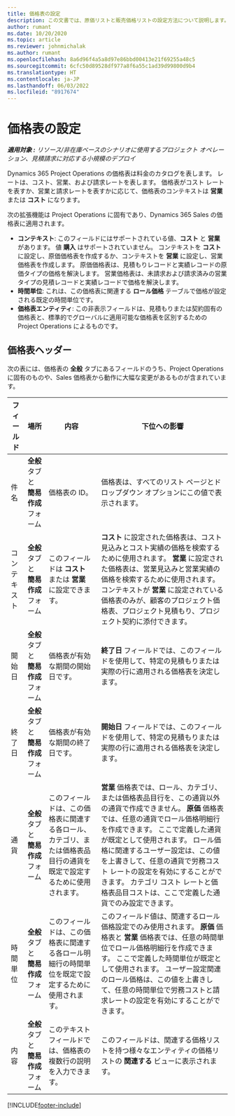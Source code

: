 ```yaml
---
title: 価格表の設定
description: この文書では、原価リストと販売価格リストの設定方法について説明します。
author: rumant
ms.date: 10/20/2020
ms.topic: article
ms.reviewer: johnmichalak
ms.author: rumant
ms.openlocfilehash: 8a6d96f4a5a8d97e86bbd00413e21f69255a48c5
ms.sourcegitcommit: 6cfc50d89528df977a8f6a55c1ad39d99800d9b4
ms.translationtype: HT
ms.contentlocale: ja-JP
ms.lasthandoff: 06/03/2022
ms.locfileid: "8917674"
---
```

# <a name="set-up-price-lists"></a>価格表の設定

_**適用対象 :** リソース/非在庫ベースのシナリオに使用するプロジェクト オペレーション、見積請求に対応する小規模のデプロイ_

Dynamics 365 Project Operations の価格表は料金のカタログを表します。 レートは、コスト、営業、および請求レートを表します。 価格表がコスト レートを表すか、営業と請求レートを表すかに応じて、価格表のコンテキストは **営業** または **コスト** になります。

次の拡張機能は Project Operations に固有であり、Dynamics 365 Sales の価格表に適用されます。

- **コンテキスト**: このフィールドにはサポートされている値、**コスト** と **営業** があります。 値 **購入** はサポートされていません。 コンテキストを **コスト** に設定し、原価価格表を作成するか、コンテキストを **営業** に設定し、営業価格表を作成します。 原価価格表は、見積もりレコードと実績レコードの原価タイプの価格を解決します。 営業価格表は、未請求および請求済みの営業タイプの見積レコードと実績レコードで価格を解決します。
- **時間単位**: これは、この価格表に関連する **ロール価格** テーブルで価格が設定される既定の時間単位です。
- **価格表エンティティ**: この非表示フィールドは、見積もりまたは契約固有の価格表と、標準的でグローバルに適用可能な価格表を区別するための Project Operations によるものです。

## <a name="price-list-header"></a>価格表ヘッダー

次の表には、価格表の **全般** タブにあるフィールドのうち、Project Operations に固有のものや、Sales 価格表から動作に大幅な変更があるものが含まれています。

| フィールド | 場所 | 内容 | 下位への影響 |
| --- | --- | --- | --- |
| 件名 | **全般** タブと **簡易作成** フォーム | 価格表の ID。 | 価格表は、すべてのリスト ページとドロップダウン オプションにこの値で表示されます。|
| コンテキスト | **全般** タブと **簡易作成** フォーム | このフィールドは **コスト** または **営業** に設定できます。 | **コスト** に設定された価格表は、コスト見込みとコスト実績の価格を検索するために使用されます。 **営業** に設定された価格表は、営業見込みと営業実績の価格を検索するために使用されます。 コンテキストが **営業** に設定されている価格表のみが、顧客のプロジェクト価格表、プロジェクト見積もり、プロジェクト契約に添付できます。 |
| 開始日 | **全般** タブと **簡易作成** フォーム | 価格表が有効な期間の開始日です。 | **終了日** フィールドでは、このフィールドを使用して、特定の見積もりまたは実際の行に適用される価格表を決定します。 |
| 終了日 | **全般** タブと **簡易作成** フォーム | 価格表が有効な期間の終了日です。 | **開始日** フィールドでは、このフィールドを使用して、特定の見積もりまたは実際の行に適用される価格表を決定します。 |
| 通貨 | **全般** タブと **簡易作成** フォーム | このフィールドは、この価格表に関連する各ロール、カテゴリ、または価格表品目行の通貨を既定で設定するために使用されます。 | **営業** 価格表では、ロール、カテゴリ、または価格表品目行を、この通貨以外の通貨で作成できません。 **原価** 価格表では、任意の通貨でロール価格明細行を作成できます。 ここで定義した通貨が既定として使用されます。 ロール価格に関連するユーザー設定は、この値を上書きして、任意の通貨で労務コスト レートの設定を有効にすることができます。 カテゴリ コスト レートと価格表品目コストは、ここで定義した通貨でのみ設定できます。 |
| 時間単位 | **全般** タブと **簡易作成** フォーム | このフィールドは、この価格表に関連する各ロール明細行の時間単位を既定で設定するために使用されます。 | このフィールド値は、関連するロール価格設定でのみ使用されます。 **原価** 価格表と **営業** 価格表では、任意の時間単位でロール価格明細行を作成できます。 ここで定義した時間単位が既定として使用されます。 ユーザー設定関連のロール価格は、この値を上書きして、任意の時間単位で労務コストと請求レートの設定を有効にすることができます。 |
| 内容 | **全般** タブと **簡易作成** フォーム | このテキスト フィールドでは、価格表の複数行の説明を入力できます。 | このフィールドは、関連する価格リストを持つ様々なエンティティの価格リストの **関連する** ビューに表示されます。 |


[!INCLUDE[footer-include](../includes/footer-banner.md)]